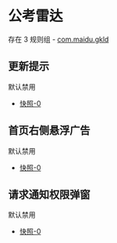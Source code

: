 # 公考雷达

存在 3 规则组 - [com.maidu.gkld](/src/apps/com.maidu.gkld.ts)

## 更新提示

默认禁用

- [快照-0](https://i.gkd.li/import/12715215)

## 首页右侧悬浮广告

默认禁用

- [快照-0](https://i.gkd.li/import/12715291)

## 请求通知权限弹窗

默认禁用

- [快照-0](https://i.gkd.li/import/12715250)
